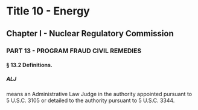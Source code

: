 
# Title 10 - Energy
## Chapter I - Nuclear Regulatory Commission
### PART 13 - PROGRAM FRAUD CIVIL REMEDIES
#### § 13.2 Definitions.
##### ALJ

means an Administrative Law Judge in the authority appointed pursuant to 5 U.S.C. 3105 or detailed to the authority pursuant to 5 U.S.C. 3344.
